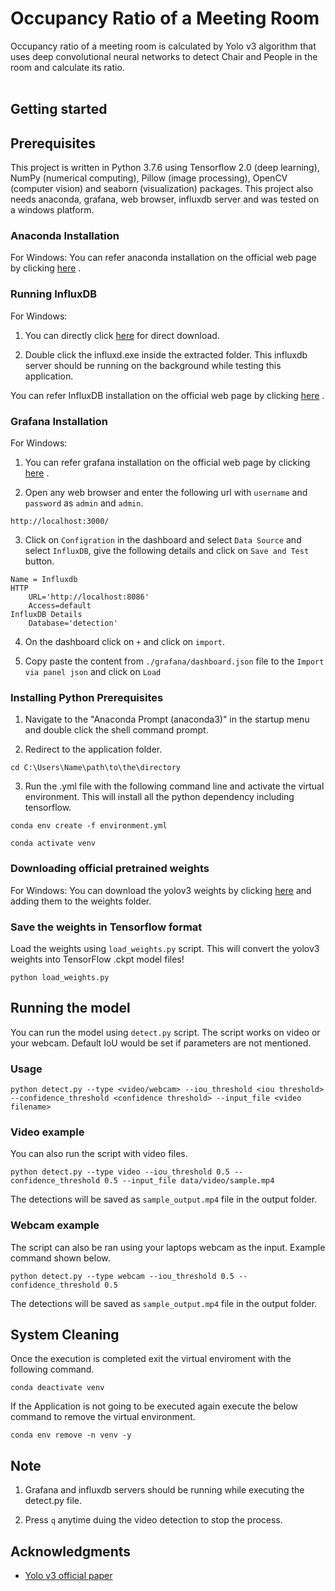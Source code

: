 # Occupancy Ratio of a Meeting Room
Occupancy ratio of a meeting room is calculated by Yolo v3 algorithm that uses deep convolutional neural networks to detect Chair and People in the room and calculate its ratio. <br> <br>

## Getting started

## Prerequisites
This project is written in Python 3.7.6 using Tensorflow 2.0 (deep learning), NumPy (numerical computing), Pillow (image processing), OpenCV (computer vision) and seaborn (visualization) packages.
This project also needs anaconda, grafana, web browser, influxdb server and was tested on a windows platform.

### Anaconda Installation
For Windows:
You can refer anaconda installation on the official web page by clicking [here](https://docs.anaconda.com/anaconda/install/windows/) .

### Running InfluxDB
For Windows:
1. You can directly click [here](https://dl.influxdata.com/influxdb/releases/influxdb-1.8.0_windows_amd64.zip) for direct download.

2. Double click the influxd.exe inside the extracted folder. This influxdb server should be running on the background while testing this application.

You can refer InfluxDB installation on the official web page by clicking [here](https://portal.influxdata.com/downloads/) .

### Grafana Installation
For Windows:
1. You can refer grafana installation on the official web page by clicking [here](https://grafana.com/docs/grafana/latest/installation/windows/) .

2. Open any web browser and enter the following url with `username` and `password` as `admin` and `admin`.
```
http://localhost:3000/
```
3. Click on `Configration` in the dashboard and select `Data Source` and select `InfluxDB`, give the following details and click on `Save and Test` button.
```
Name = Influxdb
HTTP
	URL='http://localhost:8086'
	Access=default
InfluxDB Details
	Database='detection'
```
4. On the dashboard click on `+` and click on `import`.

5. Copy paste the content from `./grafana/dashboard.json` file to the `Import via panel json` and click on `Load`

### Installing Python Prerequisites
1. Navigate to the "Anaconda Prompt (anaconda3)" in the startup menu and double click the shell command prompt.

2. Redirect to the application folder.

```
cd C:\Users\Name\path\to\the\directory
```

3. Run the .yml file with the following command line and activate the virtual environment. This will install all the python dependency including tensorflow.
```
conda env create -f environment.yml
```
```
conda activate venv
```

### Downloading official pretrained weights
For Windows:
You can download the yolov3 weights by clicking [here](https://pjreddie.com/media/files/yolov3.weights) and adding them to the weights folder.

### Save the weights in Tensorflow format
Load the weights using `load_weights.py` script. This will convert the yolov3 weights into TensorFlow .ckpt model files!
```
python load_weights.py
```

## Running the model
You can run the model using `detect.py` script. The script works on video or your webcam. Default IoU would be set if parameters are not mentioned.
### Usage
```
python detect.py --type <video/webcam> --iou_threshold <iou threshold> --confidence_threshold <confidence threshold> --input_file <video filename>
```

### Video example
You can also run the script with video files.
```
python detect.py --type video --iou_threshold 0.5 --confidence_threshold 0.5 --input_file data/video/sample.mp4
```
The detections will be saved as `sample_output.mp4` file in the output folder.

### Webcam example
The script can also be ran using your laptops webcam as the input. Example command shown below.
```
python detect.py --type webcam --iou_threshold 0.5 --confidence_threshold 0.5 
```
The detections will be saved as `sample_output.mp4` file in the output folder.

## System Cleaning
Once the execution is completed exit the virtual enviroment with the following command.
```
conda deactivate venv
```
If the Application is not going to be executed again execute the below command to remove the virtual environment.
```
conda env remove -n venv -y
```

## Note
1. Grafana and influxdb servers should be running while executing the detect.py file.

2. Press `q` anytime duing the video detection to stop the process.

## Acknowledgments
* [Yolo v3 official paper](https://arxiv.org/abs/1804.02767)